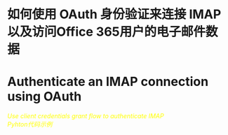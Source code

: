 # 如何使用 OAuth 身份验证来连接 IMAP以及访问Office 365用户的电子邮件数据
# Authenticate an IMAP connection using OAuth  
<font color=yellow> *Use client credentials grant flow to authenticate IMAP* </font>  
<font color=yellow>*Pyhton代码示例*</font>
# 
